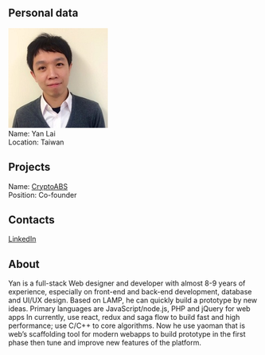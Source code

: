 ## Personal data
![yan lai photo](photo/yan_lai.jpg)  
Name:   Yan Lai  
Location: Taiwan  
## Projects 
Name: [CryptoABS](../projects/cryptoabs.md)  
Position: Co-founder   
## Contacts
[LinkedIn](https://www.linkedin.com/in/yan-long-lai-116ba373/)    
## About
Yan is a full-stack Web designer and developer with almost 8-9 years of experience, especially on front-end and back-end development, database and UI/UX design. Based on LAMP, he can quickly build a prototype by new ideas. Primary languages are JavaScript/node.js, PHP and jQuery for web apps In currently, use react, redux and saga flow to build fast and high performance; use C/C++ to core algorithms. Now he use yaoman that is web’s scaffolding tool for modern webapps to build prototype in the first phase then tune and improve new features of the platform.
